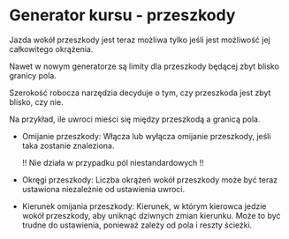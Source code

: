 # Generator kursu - przeszkody

  
  
Jazda wokół przeszkody jest teraz możliwa tylko jeśli jest możliwość jej całkowitego okrążenia.  
  
Nawet w nowym generatorze są limity dla przeszkody będącej zbyt blisko granicy pola.  
  
Szerokość robocza narzędzia decyduje o tym, czy przeszkoda jest zbyt blisko, czy nie.  
  
Na przykład, ile uwroci mieści się między przeszkodą a granicą pola.  
  


  
  
    
- Omijanie przeszkody: Włącza lub wyłącza omijanie przeszkody, jeśli taka zostanie znaleziona.  
  
  !! Nie działa w przypadku pól niestandardowych !!  
  
    
- Okręgi przeszkody: Liczba okrążeń wokół przeszkody może być teraz ustawiona niezależnie od ustawienia uwroci.  
  
    
- Kierunek omijania przeszkody: Kierunek, w którym kierowca jedzie wokół przeszkody, aby uniknąć dziwnych zmian kierunku. Może to być trudne do ustawienia, ponieważ zależy od pola i reszty ścieżki.  
  


